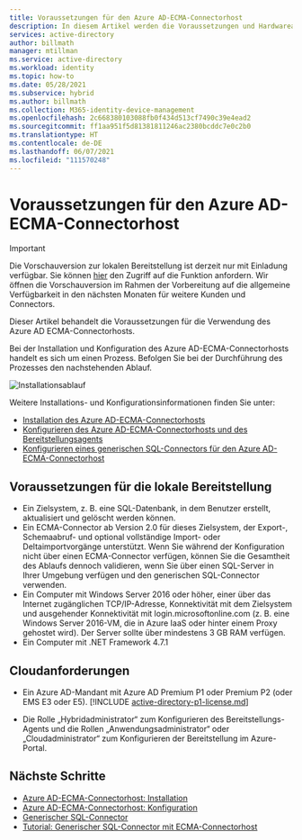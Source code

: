 ```yaml
---
title: Voraussetzungen für den Azure AD-ECMA-Connectorhost
description: In diesem Artikel werden die Voraussetzungen und Hardwareanforderungen des Azure AD-ECMA-Connectorhosts beschrieben.
services: active-directory
author: billmath
manager: mtillman
ms.service: active-directory
ms.workload: identity
ms.topic: how-to
ms.date: 05/28/2021
ms.subservice: hybrid
ms.author: billmath
ms.collection: M365-identity-device-management
ms.openlocfilehash: 2c668380103088fb0f434d513cf7490c39e4ead2
ms.sourcegitcommit: ff1aa951f5d81381811246ac2380bcddc7e0c2b0
ms.translationtype: HT
ms.contentlocale: de-DE
ms.lasthandoff: 06/07/2021
ms.locfileid: "111570248"
---
```

# <a name="prerequisites-for-the-azure-ad-ecma-connector-host"></a>Voraussetzungen für den Azure AD-ECMA-Connectorhost

>[!IMPORTANT]
> Die Vorschauversion zur lokalen Bereitstellung ist derzeit nur mit Einladung verfügbar. Sie können [hier](https://aka.ms/onpremprovisioningpublicpreviewaccess) den Zugriff auf die Funktion anfordern. Wir öffnen die Vorschauversion im Rahmen der Vorbereitung auf die allgemeine Verfügbarkeit in den nächsten Monaten für weitere Kunden und Connectors.

Dieser Artikel behandelt die Voraussetzungen für die Verwendung des Azure AD ECMA-Connectorhosts.  

Bei der Installation und Konfiguration des Azure AD-ECMA-Connectorhosts handelt es sich um einen Prozess. Befolgen Sie bei der Durchführung des Prozesses den nachstehenden Ablauf.

 ![Installationsablauf](./media/on-premises-ecma-prerequisites/flow-1.png)  

Weitere Installations- und Konfigurationsinformationen finden Sie unter:
   - [Installation des Azure AD-ECMA-Connectorhosts](on-premises-ecma-install.md)
   - [Konfigurieren des Azure AD-ECMA-Connectorhosts und des Bereitstellungsagents](on-premises-ecma-configure.md)
   - [Konfigurieren eines generischen SQL-Connectors für den Azure AD-ECMA-Connectorhost](on-premises-sql-connector-configure.md)

## <a name="on-premises-pre-requisites"></a>Voraussetzungen für die lokale Bereitstellung
 - Ein Zielsystem, z. B. eine SQL-Datenbank, in dem Benutzer erstellt, aktualisiert und gelöscht werden können.
 - Ein ECMA-Connector ab Version 2.0 für dieses Zielsystem, der Export-, Schemaabruf- und optional vollständige Import- oder Deltaimportvorgänge unterstützt. Wenn Sie während der Konfiguration nicht über einen ECMA-Connector verfügen, können Sie die Gesamtheit des Ablaufs dennoch validieren, wenn Sie über einen SQL-Server in Ihrer Umgebung verfügen und den generischen SQL-Connector verwenden.
 - Ein Computer mit Windows Server 2016 oder höher, einer über das Internet zugänglichen TCP/IP-Adresse, Konnektivität mit dem Zielsystem und ausgehender Konnektivität mit login.microsoftonline.com (z. B. eine Windows Server 2016-VM, die in Azure IaaS oder hinter einem Proxy gehostet wird). Der Server sollte über mindestens 3 GB RAM verfügen.
 - Ein Computer mit .NET Framework 4.7.1

## <a name="cloud-requirements"></a>Cloudanforderungen

 - Ein Azure AD-Mandant mit Azure AD Premium P1 oder Premium P2 (oder EMS E3 oder E5). 
    [!INCLUDE [active-directory-p1-license.md](../../../includes/active-directory-p1-license.md)]

 - Die Rolle „Hybridadministrator“ zum Konfigurieren des Bereitstellungs-Agents und die Rollen „Anwendungsadministrator“ oder „Cloudadministrator“ zum Konfigurieren der Bereitstellung im Azure-Portal.


## <a name="next-steps"></a>Nächste Schritte

- [Azure AD-ECMA-Connectorhost: Installation](on-premises-ecma-install.md)
- [Azure AD-ECMA-Connectorhost: Konfiguration](on-premises-ecma-configure.md)
- [Generischer SQL-Connector](on-premises-sql-connector-configure.md)
- [Tutorial: Generischer SQL-Connector mit ECMA-Connectorhost](tutorial-ecma-sql-connector.md)
